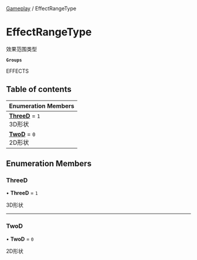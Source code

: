 [Gameplay](../modules/Gameplay.Gameplay.md) / EffectRangeType

# EffectRangeType <Badge type="tip" text="Enumeration" /> <Score text="EffectRangeType" />

效果范围类型

**`Groups`**

EFFECTS

## Table of contents

| Enumeration Members |
| :-----|
| **[ThreeD](Gameplay.EffectRangeType.md#threed)** = ``1`` <br> 3D形状|
| **[TwoD](Gameplay.EffectRangeType.md#twod)** = ``0`` <br> 2D形状|

## Enumeration Members

### ThreeD <Score text="ThreeD" /> 

• **ThreeD** = ``1``

3D形状

___

### TwoD <Score text="TwoD" /> 

• **TwoD** = ``0``

2D形状
